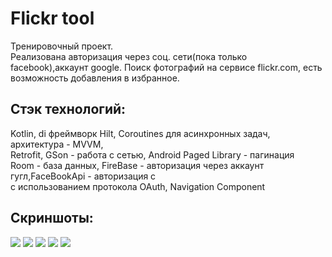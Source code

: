 <h1>Flickr tool</h1>
Тренировочный проект.<br> Реализована авторизация через соц. сети(пока только facebook),аккаунт google.
Поиск фотографий на сервисе flickr.com, есть возможность добавления в избранное.
  <h2>Стэк технологий:<br></h2>
Kotlin, di фреймворк Hilt, Coroutines для асинхронных задач, архитектура - MVVM,
<br>
Retrofit, GSon - работа с сетью, Android Paged Library - пагинация
<br>
Room - база данных, FireBase - авторизация через аккаунт гугл,FaceBookApi - авторизация с<br>
с использованием протокола OAuth, Navigation Component
<h2>Скриншоты:</h2/<br>
  <p>
  <image src="search_photo.png"> 
    <image src="favorites.png">  <image src="detail.png"> <image src="facebook_login.png">  <image src="login_fragment.png">  
    </p>
     <br>

